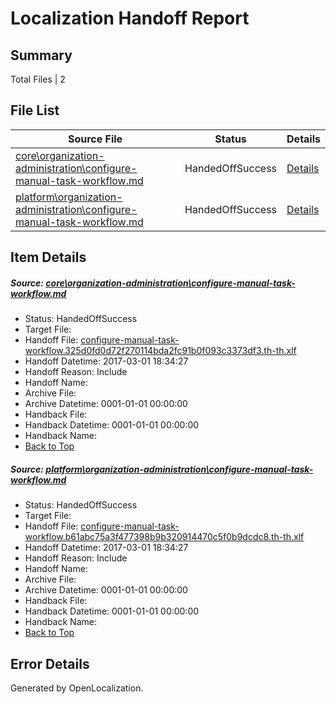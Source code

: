 # <a name='report-top'></a> Localization Handoff Report

## Summary
 Total Files | 2

## File List
 Source File | Status | Details 
 ----------- | ------ | ------- 
 [core\organization-administration\configure-manual-task-workflow.md](https://github.com/OpenLocalizationTestOrg/AX-Docs-Sandbox/blob/221d0a909f0d1a57bbc61c80b823b5e1be0d85a4/core/organization-administration/configure-manual-task-workflow.md) | HandedOffSuccess | [Details](#5f6e4c46b199a9ff78bbc7fddf225b1940836f94109)
 [platform\organization-administration\configure-manual-task-workflow.md](https://github.com/OpenLocalizationTestOrg/AX-Docs-Sandbox/blob/edc285a85e478df495bc355c7916f71437703bb4/platform/organization-administration/configure-manual-task-workflow.md) | HandedOffSuccess | [Details](#00ee9ea3dcfbe3d7be326ec02f7445760981f9bc5119)

## Item Details
##### <a name='5f6e4c46b199a9ff78bbc7fddf225b1940836f94109'></a> Source: [core\organization-administration\configure-manual-task-workflow.md](https://github.com/OpenLocalizationTestOrg/AX-Docs-Sandbox/blob/221d0a909f0d1a57bbc61c80b823b5e1be0d85a4/core/organization-administration/configure-manual-task-workflow.md)
* Status: HandedOffSuccess
* Target File: 
* Handoff File: [configure-manual-task-workflow.325d0fd0d72f270114bda2fc91b0f093c3373df3.th-th.xlf](https://github.com/OpenLocalizationTestOrg/AX-Docs-Sandbox.handoff/blob/d4b865c786b6cfe1518ebad113448b91b72ef98e/ol-handoff/OpenLocalizationTestOrg/AX-Docs-Sandbox.th-th/master/basic/configure-manual-task-workflow.325d0fd0d72f270114bda2fc91b0f093c3373df3.th-th.xlf)
* Handoff Datetime: 2017-03-01 18:34:27
* Handoff Reason: Include
* Handoff Name: 
* Archive File: 
* Archive Datetime: 0001-01-01 00:00:00
* Handback File: 
* Handback Datetime: 0001-01-01 00:00:00
* Handback Name: 
* [Back to Top](#report-top)

##### <a name='00ee9ea3dcfbe3d7be326ec02f7445760981f9bc5119'></a> Source: [platform\organization-administration\configure-manual-task-workflow.md](https://github.com/OpenLocalizationTestOrg/AX-Docs-Sandbox/blob/edc285a85e478df495bc355c7916f71437703bb4/platform/organization-administration/configure-manual-task-workflow.md)
* Status: HandedOffSuccess
* Target File: 
* Handoff File: [configure-manual-task-workflow.b61abc75a3f477398b9b320914470c5f0b9dcdc8.th-th.xlf](https://github.com/OpenLocalizationTestOrg/AX-Docs-Sandbox.handoff/blob/d4b865c786b6cfe1518ebad113448b91b72ef98e/ol-handoff/OpenLocalizationTestOrg/AX-Docs-Sandbox.th-th/master/basic/configure-manual-task-workflow.b61abc75a3f477398b9b320914470c5f0b9dcdc8.th-th.xlf)
* Handoff Datetime: 2017-03-01 18:34:27
* Handoff Reason: Include
* Handoff Name: 
* Archive File: 
* Archive Datetime: 0001-01-01 00:00:00
* Handback File: 
* Handback Datetime: 0001-01-01 00:00:00
* Handback Name: 
* [Back to Top](#report-top)


## Error Details

Generated by OpenLocalization.
